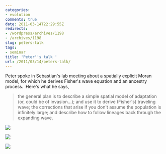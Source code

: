 ```yaml
---
categories:
- evolution
comments: true
date: 2011-03-14T22:29:55Z
redirects:
- /wordpress/archives/1198
- /archives/1198
slug: peters-talk
tags:
- seminar
title: 'Peter''s talk '
url: /2011/03/14/peters-talk/
---
```


Peter spoke in Sebastian's lab meeting about a spatially explicit Moran model, for which he derives Fisher's wave equation and an ancestry process.  Here's what he says,


> the general plan is to describe a simple spatial model of adaptation (or, could be of invasion...); and use it to derive (Fisher's) traveling wave; the corrections that arise if you don't assume the population is infinitely large; and describe how to follow lineages back through the expanding wave.


![]( http://farm6.staticflickr.com/5296/5528100944_b55256a3e7_o.jpg )

![]( http://farm6.staticflickr.com/5258/5529674885_1de485dc68_o.jpg )

![]( http://farm6.staticflickr.com/5136/5529688199_bf7f6a54ef_o.jpg )

